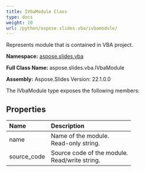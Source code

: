```yaml
---
title: IVbaModule Class
type: docs
weight: 10
url: /python/aspose.slides.vba/ivbamodule/
---
```


Represents module that is contained in VBA project.

**Namespace:** [aspose.slides.vba](/python/aspose.slides.vba/)

**Full Class Name:** aspose.slides.vba.IVbaModule

**Assembly:**  Aspose.Slides Version: 22.1.0.0

The IVbaModule type exposes the following members:
## **Properties**
|**Name**|**Description**|
| :- | :- |
|name|Name of the module.<br/>            Read-only string.|
|source_code|Source code of the module.<br/>            Read/write string.|
